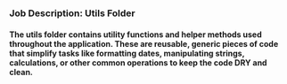 ### Job Description: Utils Folder

#### The utils folder contains utility functions and helper methods used throughout the application. These are reusable, generic pieces of code that simplify tasks like formatting dates, manipulating strings, calculations, or other common operations to keep the code DRY and clean.
